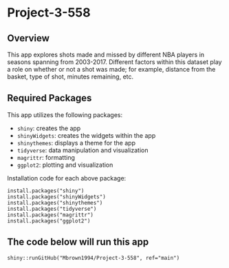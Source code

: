 # Project-3-558

## Overview

This app explores shots made and missed by different NBA players in seasons spanning from 2003-2017. Different 
factors within this dataset play a role on whether or not a shot was made; for example, distance from the basket, 
type of shot, minutes remaining, etc. 

## Required Packages

This app utilizes the following packages:

- `shiny`: creates the app
- `shinyWidgets`: creates the widgets within the app
- `shinythemes`: displays a theme for the app
- `tidyverse`: data manipulation and visualization
- `magrittr`: formatting
- `ggplot2`: plotting and visualization


Installation code for each above package:

```
install.packages("shiny")
install.packages("shinyWidgets")
install.packages("shinythemes")
install.packages("tidyverse")
install.packages("magrittr")
install.packages("ggplot2")
```

## The code below will run this app

```
shiny::runGitHub("Mbrown1994/Project-3-558", ref="main")
```
